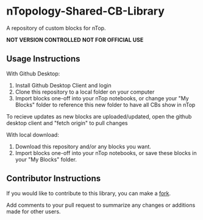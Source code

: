 # nTopology-Shared-CB-Library

A repository of custom blocks for nTop. 

**NOT VERSION CONTROLLED** 
**NOT FOR OFFICIAL USE**

## Usage Instructions

With Github Desktop:

1. Install Github Desktop Client and login
2. Clone this repository to a local folder on your computer
3. Import blocks one-off into your nTop notebooks, or change your "My Blocks" folder to reference this new folder to have all CBs show in nTop

To recieve updates as new blocks are uploaded/updated, open the github desktop client and "fetch origin" to pull changes

With local download:

1. Download this repository and/or any blocks you want.
2. Import blocks one-off into your nTop notebooks, or save these blocks in your "My Blocks" folder.

## Contributor Instructions

If you would like to contribute to this library, you can make a [fork](https://docs.github.com/en/get-started/quickstart/fork-a-repo).

Add comments to your pull request to summarize any changes or additions made for other users.
